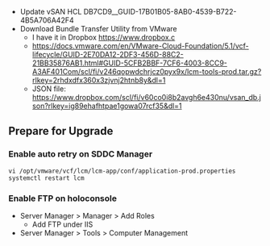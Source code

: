 - Update vSAN HCL DB7CD9__GUID-17B01B05-8AB0-4539-B722-4B5A706A42F4
- Download Bundle Transfer Utility from VMware
  - I have it in Dropbox  https://www.dropbox.c
  - https://docs.vmware.com/en/VMware-Cloud-Foundation/5.1/vcf-lifecycle/GUID-2E70DA12-2DF3-456D-88C2-21BB35876AB1.html#GUID-5CFB2BBF-7CF6-4003-8CC9-A3AF401Com/scl/fi/v246qopwdchrjcz0pyx9x/lcm-tools-prod.tar.gz?rlkey=2rhdxdfx360x3zjvnj2htnb8y&dl=1
  - JSON file: https://www.dropbox.com/scl/fi/v60co0i8b2avgh6e430nu/vsan_db.json?rlkey=ig89ehafhtpae1gowa07rcf35&dl=1

## Prepare for Upgrade
### Enable auto retry on SDDC Manager
```
vi /opt/vmware/vcf/lcm/lcm-app/conf/application-prod.properties
systemctl restart lcm
```

### Enable FTP on holoconsole
- Server Manager > Manager > Add Roles
  - Add FTP under IIS
- Server Manager > Tools > Computer Management
